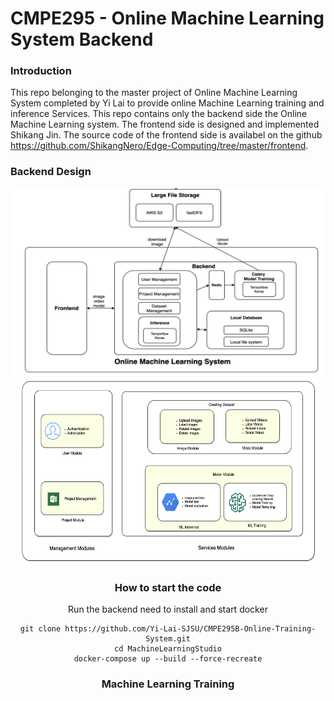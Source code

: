# CMPE295 - Online Machine Learning System Backend

### Introduction
This repo belonging to the master project of Online Machine Learning System completed by Yi Lai to provide online Machine Learning training and inference Services.
This repo contains only the backend side the Online Machine Learning system. The frontend side is designed and implemented Shikang Jin. The source code of the frontend side is availabel on the github https://github.com/ShikangNero/Edge-Computing/tree/master/frontend. 

### Backend Design
<div align=center><img width="500" height="300" src="https://github.com/Yi-Lai-SJSU/CMPE295B-Online-Training-System/blob/master/media/overall-architecure.png"/><div>
<div align=center><img width="480" height="300" src="https://github.com/Yi-Lai-SJSU/CMPE295B-Online-Training-System/blob/master/media/Module%20Design.png"/><div>



### How to start the code
Run the backend need to install and start docker 
```
git clone https://github.com/Yi-Lai-SJSU/CMPE295B-Online-Training-System.git
cd MachineLearningStudio
docker-compose up --build --force-recreate
```

### Machine Learning Training
